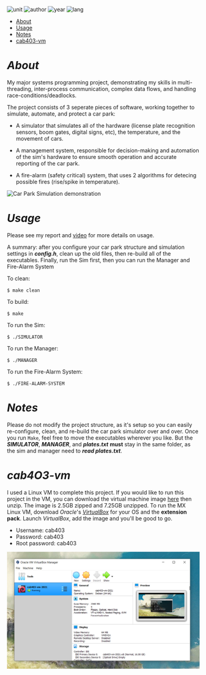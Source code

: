 ![unit](https://img.shields.io/badge/CAB4O3-Systems%20Programming-ff69b4?style=plastic)
![author](https://img.shields.io/badge/Author-Johnny%20Madigan-yellow?style=plastic)
![year](https://img.shields.io/badge/Year-2021-lightgrey?style=plastic)
![lang](https://img.shields.io/badge/Lang-informational?style=plastic&logo=C)

- [About](#about)
- [Usage](#usage)
- [Notes](#notes)
- [cab403-vm](#cab4O3-vm)

# ***About***
My major systems programming project, demonstrating my skills in multi-threading, inter-process communication, complex data flows, and handling race-conditions/deadlocks.

The project consists of 3 seperate pieces of software, working together to simulate, automate, and protect a car park:

- A simulator that simulates all of the hardware (license plate recognition sensors, boom gates, digital signs, etc), the temperature, and the movement of cars.

- A management system, responsible for decision-making and automation of the sim's hardware to ensure smooth operation and accurate reporting of the car park.

- A fire-alarm (safety critical) system, that uses 2 algorithms for detecing possible fires (rise/spike in temperature).

![Car Park Simulation demonstration](/docs/ezgif-carpark-demo.gif)

# ***Usage***
Please see my report and [video](https://www.youtube.com/watch?v=-4QtDzU25co) for more details on usage. 

A summary: after you configure your car park structure and simulation settings in ***config.h***, clean up the old files, then re-build all of the executables. Finally, run the Sim first, then you can run the Manager and Fire-Alarm System

To clean:
```
$ make clean
```

To build:
```
$ make
```

To run the Sim:
```
$ ./SIMULATOR
```

To run the Manager:
```
$ ./MANAGER
```

To run the Fire-Alarm System:
```
$ ./FIRE-ALARM-SYSTEM
```

# ***Notes***
Please do not modify the project structure, as it's setup so you can easily re-configure, clean, and re-build the car park simulator over and over. Once you run `Make`, feel free to move the executables wherever you like. But the ***SIMULATOR***, ***MANAGER***, and ***plates.txt*** **must** stay in the same folder, as the sim and manager need to ***read plates.txt***.

# ***cab4O3-vm***
I used a Linux VM to complete this project. If you would like to run this project in the VM, you can download the virtual machine image [here](https://drive.google.com/file/d/1TiWPam3fcElTRgOOGlEVmpV6JD4MMoQ9/view?usp=sharing) then unzip. The image is 2.5GB zipped and 7.25GB unzipped. To run the MX Linux VM, download *Oracle*'s [*VirtualBox*](https://www.virtualbox.org) for your OS and the **extension pack**. Launch *VirtualBox*, add the image and you'll be good to go.

- Username: cab403
- Password: cab403
- Root password: cab403

![VM settings](/docs/VM-settings.png)
